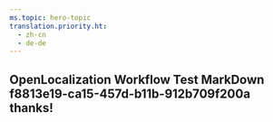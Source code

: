 ```yaml
---
ms.topic: hero-topic
translation.priority.ht: 
  - zh-cn
  - de-de
---
```

## OpenLocalization Workflow Test MarkDown f8813e19-ca15-457d-b11b-912b709f200a thanks!
